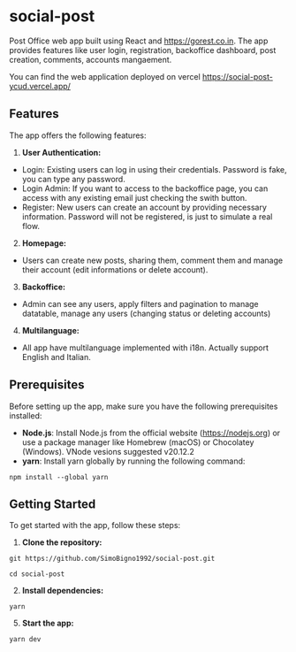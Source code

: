 # social-post

Post Office web app built using React and https://gorest.co.in. The app provides features like user login, registration, backoffice dashboard, post creation, comments, accounts mangaement.

You can find the web application deployed on vercel https://social-post-ycud.vercel.app/

## Features

The app offers the following features:

1. **User Authentication:**

-   Login: Existing users can log in using their credentials. Password is fake, you can type any password.
-   Login Admin: If you want to access to the backoffice page, you can access with any existing email just checking the swith button.
-   Register: New users can create an account by providing necessary information. Password will not be registered, is just to simulate a real flow.

2. **Homepage:**

-   Users can create new posts, sharing them, comment them and manage their account (edit informations or delete account).

3. **Backoffice:**

-   Admin can see any users, apply filters and pagination to manage datatable, manage any users (changing status or deleting accounts)

4. **Multilanguage:**

-   All app have multilanguage implemented with i18n. Actually support English and Italian.

## Prerequisites

Before setting up the app, make sure you have the following prerequisites installed:

-   **Node.js**: Install Node.js from the official website (https://nodejs.org) or use a package manager like Homebrew (macOS) or Chocolatey (Windows). VNode vesions suggested v20.12.2
-   **yarn**: Install yarn globally by running the following command:

```shell
npm install --global yarn

```

## Getting Started

To get started with the app, follow these steps:

1. **Clone the repository:**

```shell
git https://github.com/SimoBigno1992/social-post.git

cd social-post
```

2. **Install dependencies:**

```shell
yarn
```

5. **Start the app:**

```shell
yarn dev
```